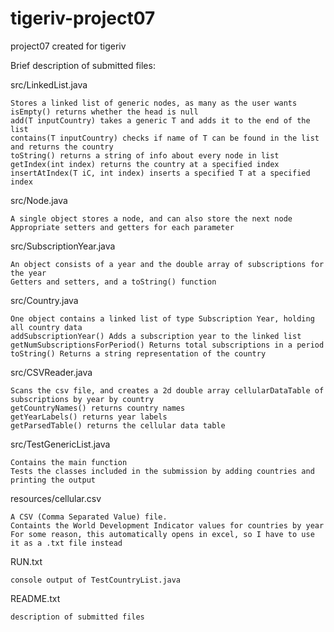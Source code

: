 # tigeriv-project07
project07 created for tigeriv

Brief description of submitted files:

src/LinkedList.java

    Stores a linked list of generic nodes, as many as the user wants
    isEmpty() returns whether the head is null
    add(T inputCountry) takes a generic T and adds it to the end of the list
    contains(T inputCountry) checks if name of T can be found in the list and returns the country
    toString() returns a string of info about every node in list
    getIndex(int index) returns the country at a specified index
    insertAtIndex(T iC, int index) inserts a specified T at a specified index

src/Node.java

    A single object stores a node, and can also store the next node
    Appropriate setters and getters for each parameter

src/SubscriptionYear.java

    An object consists of a year and the double array of subscriptions for the year
    Getters and setters, and a toString() function

src/Country.java

    One object contains a linked list of type Subscription Year, holding all country data
    addSubscriptionYear() Adds a subscription year to the linked list
    getNumSubscriptionsForPeriod() Returns total subscriptions in a period
    toString() Returns a string representation of the country

src/CSVReader.java

    Scans the csv file, and creates a 2d double array cellularDataTable of subscriptions by year by country
    getCountryNames() returns country names
    getYearLabels() returns year labels
    getParsedTable() returns the cellular data table

src/TestGenericList.java

    Contains the main function
    Tests the classes included in the submission by adding countries and printing the output

resources/cellular.csv

    A CSV (Comma Separated Value) file.
    Containts the World Development Indicator values for countries by year
    For some reason, this automatically opens in excel, so I have to use it as a .txt file instead

RUN.txt

    console output of TestCountryList.java

README.txt

    description of submitted files
